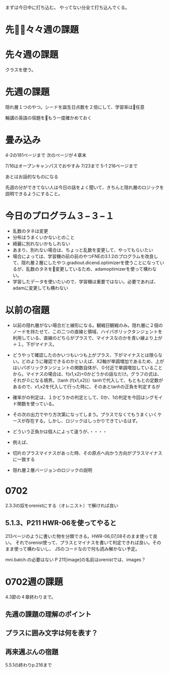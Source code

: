 まずは今日中に打ち込む。
やってない分全て打ち込んでくる。

# 先々々週の課題

# 先々週の課題
クラスを使う。

# 先週の課題
隠れ層１つのやつ。シードを誕生日点数を２倍にして、学習率は任意


輪講の英語の宿題をもう一度確かめておく
# 畳み込み
4-2の181ページまで
次のページが４章末

7/16はオープンキャンパスでおやすみ
7/23まで
5-1 216ページまで

あとはお話的なものになる

先週の分ができてない人は今日の話をよく聞いて、きちんと隠れ層のロジックを説明できるようにすること。

# 今日のプログラム３−３−１
* 乱数のタネは変更
* 分布はうまくいかないとのこと
* 綺麗に別れないかもしれない
* あまり、別れない場合は、ちょっと乱数を変更して、やってもらいたい
* 場合によっては、学習機の前の前のやつFNEの3.1.2のプログラムを改良して、隠れ層２層にしたやつ.gradiout.dicend.optimizerを使うことになっているが、乱数のタネを変更しているため、adamoptimizerを使って構わない。
* 学習したデータを使いたいので、学習機は重要ではない。必要であれば、adamに変更しても構わない

# 以前の宿題
* 以前の隠れ層がない場合だと線形になる。観戦日観戦のみ。隠れ層に２個のノードを持たせて、この二つの直線と領域、ハイパボリックタンジェントを利用している、直線のどちらがプラスで、マイナスなのかを青い線より上が＋１。下がマイナス。
* どうやって確認したのかいつもいつも上がプラス、下がマイナスとは限らない。どのように確認できるのかといえば、X2軸が単調増加であるため、上がはいパボリックタンジェントの関数自体が、０付近で単調増加していることから。マイナスの場合は、f(x1,x2)<0かどうかの話なだけ。グラフの式は、それが０になる境界。（tanh (f(x1,x2))）tanhで代入して、もともとの定数があるので、x1,x2を代入して行った時に、そのあとtanhの正負を判定するが
* 確率がの判定は、１かどうかの判定として、0か、1の判定を今回はシグモイド関数を使っている。
* その次の出力でやり方次第になってしまう。プラスでなくてもうまくいくケースが存在する。しかし、ロジックはしっかりできているはず。
* どういう正負かは個人によって違うが、・・・・
* 例えば、

* 切片のプラスマイナスがあった時、その原点へ向かう方向がプラスマイナスに一致する

* 隠れ層２層バージョンのロジックの説明

# 0702 
2.3.3の奴をorenistにする（オレニスト）で解ければ良い

## 5.1.3、P211 HWR-06を使ってやると
213ページのように書いた物を分類できる。HWR-06,07,08そのまま使って良い。
それでorenist使って、プラスとマイナスを書いて判定できれば良い。そのまま使って構わないし、
JSのコードなので何も読み解かない予定。


mni.batch.の必要はない
P 211[image]の名前はorenistでは、images？

# 0702週の課題
4.3節の４章終わりまで。

## 先週の課題の理解のポイント

## プラスに囲み文字は何を表す？

## 再来週ぶんの宿題
5.5.1の終わりp.216まで